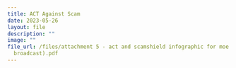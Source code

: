 ```yaml
---
title: ACT Against Scam
date: 2023-05-26
layout: file
description: ""
image: ""
file_url: /files/attachment 5 - act and scamshield infographic for moe (special
  broadcast).pdf
---
```

